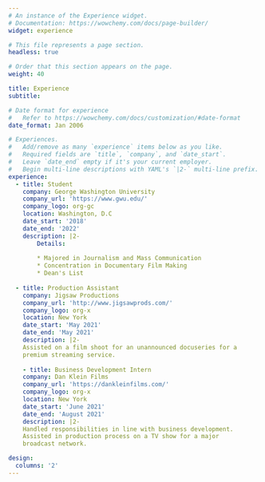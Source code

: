 ```yaml
---
# An instance of the Experience widget.
# Documentation: https://wowchemy.com/docs/page-builder/
widget: experience

# This file represents a page section.
headless: true

# Order that this section appears on the page.
weight: 40

title: Experience
subtitle:

# Date format for experience
#   Refer to https://wowchemy.com/docs/customization/#date-format
date_format: Jan 2006

# Experiences.
#   Add/remove as many `experience` items below as you like.
#   Required fields are `title`, `company`, and `date_start`.
#   Leave `date_end` empty if it's your current employer.
#   Begin multi-line descriptions with YAML's `|2-` multi-line prefix.
experience:
  - title: Student
    company: George Washington University 
    company_url: 'https://www.gwu.edu/'
    company_logo: org-gc
    location: Washington, D.C
    date_start: '2018'
    date_end: '2022'
    description: |2-
        Details:
        
        * Majored in Journalism and Mass Communication
        * Concentration in Documentary Film Making
        * Dean's List
        
  - title: Production Assistant
    company: Jigsaw Productions 
    company_url: 'http://www.jigsawprods.com/'
    company_logo: org-x
    location: New York
    date_start: 'May 2021'
    date_end: 'May 2021'
    description: |2-
    Assisted on a film shoot for an unannounced docuseries for a 
    premium streaming service.
    
    - title: Business Development Intern
    company: Dan Klein Films  
    company_url: 'https://dankleinfilms.com/'
    company_logo: org-x
    location: New York
    date_start: 'June 2021'
    date_end: 'August 2021'
    description: |2- 
    Handled responsibilities in line with business development.
    Assisted in production process on a TV show for a major
    broadcast network. 

design:
  columns: '2'
---
```


